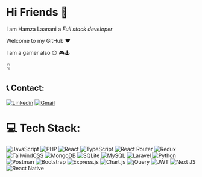 # Hi Friends 👋
 I am Hamza Laanani a *Full stack developer* <br />
 
 Welcome to my GitHub ❤️ <br/>

 I am a gamer also 😊  🎮🕹 <br/>
 
 👇

## 📞 Contact:    
   [![Linkedin](https://img.shields.io/badge/linkedin-3670A0?style=for-the-badge&logo=linkedin&logoColor=fff)](https://www.linkedin.com/in/hamza-laanani-83ba60266/) 
   [![Gmail](https://img.shields.io/badge/Gmail-red?style=for-the-badge&logo=gmail&logoColor=fff)](mailto:laanani.hamza02@gmail.com) 


# 💻 Tech Stack:
![JavaScript](https://img.shields.io/badge/javaScript-c0b12d.svg?style=for-the-badge&logo=javascript&logoColor=white)  ![PHP](https://img.shields.io/badge/php-7b40b7.svg?style=for-the-badge&logo=php&logoColor=white)   ![React](https://img.shields.io/badge/react-%2320232a.svg?style=for-the-badge&logo=react&logoColor=%2361DAFB)  ![TypeScript](https://img.shields.io/badge/typescript-%23007ACC.svg?style=for-the-badge&logo=typescript&logoColor=white)   ![React Router](https://img.shields.io/badge/React_Router-CA4245?style=for-the-badge&logo=react-router&logoColor=white) ![Redux](https://img.shields.io/badge/redux-%23593d88.svg?style=for-the-badge&logo=redux&logoColor=white)   ![TailwindCSS](https://img.shields.io/badge/tailwindcss-%2338B2AC.svg?style=for-the-badge&logo=tailwind-css&logoColor=white)    ![MongoDB](https://img.shields.io/badge/MongoDB-%234ea94b.svg?style=for-the-badge&logo=mongodb&logoColor=white) ![SQLite](https://img.shields.io/badge/sqlite-%2307405e.svg?style=for-the-badge&logo=sqlite&logoColor=white) ![MySQL](https://img.shields.io/badge/mysql-0b65ad.svg?style=for-the-badge&logo=mysql&logoColor=white)    ![Laravel](https://img.shields.io/badge/Laravel-red?style=for-the-badge&logo=laravel&logoColor=white)   ![Python](https://img.shields.io/badge/python-3670A0?style=for-the-badge&logo=python&logoColor=ffdd54)   ![Postman](https://img.shields.io/badge/Postman-FF6C37?style=for-the-badge&logo=postman&logoColor=white)    ![Bootstrap](https://img.shields.io/badge/bootstrap-%23563D7C.svg?style=for-the-badge&logo=bootstrap&logoColor=white) ![Express.js](https://img.shields.io/badge/express.js-%23404d59.svg?style=for-the-badge&logo=express&logoColor=%2361DAFB) ![Chart.js](https://img.shields.io/badge/chart.js-F5788D.svg?style=for-the-badge&logo=chart.js&logoColor=white)    ![jQuery](https://img.shields.io/badge/jquery-%230769AD.svg?style=for-the-badge&logo=jquery&logoColor=white) ![JWT](https://img.shields.io/badge/JWT-black?style=for-the-badge&logo=JSON%20web%20tokens)    ![Next JS](https://img.shields.io/badge/Next-black?style=for-the-badge&logo=next.js&logoColor=white) ![React Native](https://img.shields.io/badge/react_native-%2320232a.svg?style=for-the-badge&logo=react&logoColor=%2361DAFB)
<!--
![laananihamza's Top Languages](https://github-readme-stats.vercel.app/api/top-langs/?username=laananihamza&theme=tokyonight&show_icons=true&hide_border=true&layout=compact)

![laananihamza's Streak](https://github-readme-streak-stats.herokuapp.com/?user=laananihamza&theme=tokyonight&hide_border=true)     
-->
<!-- 
**laananihamza/laananihamza** is a ✨ _special_ ✨ repository because its `README.md` (this file) appears on your GitHub profile.

Here are some ideas to get you started:

- 🔭 I’m currently working on ...
- 🌱 I’m currently learning ...
- 👯 I’m looking to collaborate on ...
- 🤔 I’m looking for help with ...
- 💬 Ask me about ...
- 📫 How to reach me: ...
- 😄 Pronouns: ...
- ⚡ Fun fact: ...
-->

